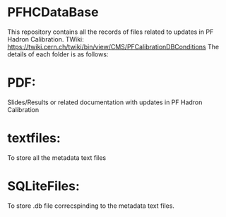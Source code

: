 # PFHCDataBase
This repository contains all the records of files related to updates in PF Hadron Calibration. TWiki: https://twiki.cern.ch/twiki/bin/view/CMS/PFCalibrationDBConditions The details of each folder is as follows:

# PDF: 
Slides/Results or related documentation with updates in PF Hadron Calibration

# textfiles: 
To store all the metadata text files

# SQLiteFiles: 
To store .db file correcspinding to the metadata text files. 
